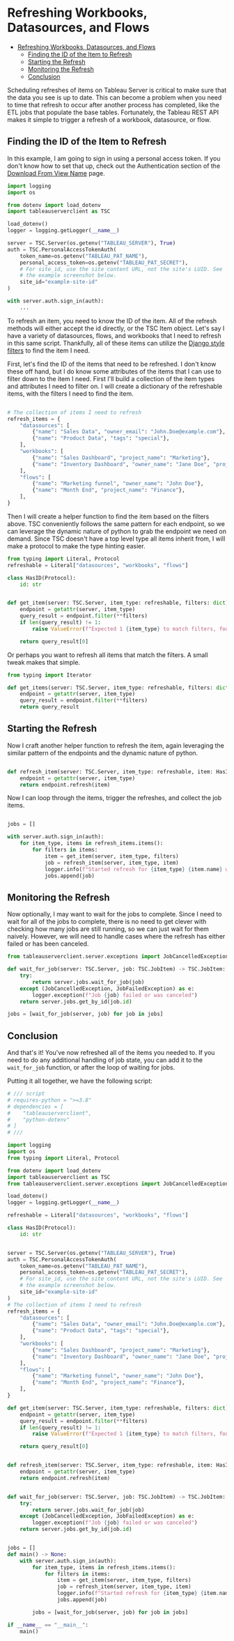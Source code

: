 # Refreshing Workbooks, Datasources, and Flows

<!--toc:start-->
- [Refreshing Workbooks, Datasources, and Flows](#refreshing-workbooks-datasources-and-flows)
  - [Finding the ID of the Item to Refresh](#finding-the-id-of-the-item-to-refresh)
  - [Starting the Refresh](#starting-the-refresh)
  - [Monitoring the Refresh](#monitoring-the-refresh)
  - [Conclusion](#conclusion)
<!--toc:end-->

Scheduling refreshes of items on Tableau Server is critical to make sure that
the data you see is up to date. This can become a problem when you need to
time that refresh to occur after another process has completed, like the ETL
jobs that populate the base tables. Fortunately, the Tableau REST API makes it
simple to trigger a refresh of a workbook, datasource, or flow.



## Finding the ID of the Item to Refresh

In this example, I am going to sign in using a personal access token. If you
don't know how to set that up, check out the Authentication section of the
[Download From View Name](download_from_view_name.md) page.

```python
import logging
import os

from dotenv import load_dotenv
import tableauserverclient as TSC

load_dotenv()
logger = logging.getLogger(__name__)

server = TSC.Server(os.getenv("TABLEAU_SERVER"), True)
auth = TSC.PersonalAccessTokenAuth(
    token_name=os.getenv("TABLEAU_PAT_NAME"),
    personal_access_token=os.getenv("TABLEAU_PAT_SECRET"),
    # For site_id, use the site content URL, not the site's LUID. See
    # the example screenshot below.
    site_id="example-site-id"
)

with server.auth.sign_in(auth):
    ...
```

To refresh an item, you need to know the ID of the item. All of the refresh
methods will either accept the id directly, or the TSC Item object. Let's say
I have a variety of datasources, flows, and workbooks that I need to refresh
in this same script. Thankfully, all of these items can utilize the
[Django style filters](https://tableau.github.io/server-client-python/docs/filter-sort#django-style-filters-and-sorts)
to find the item I need.

First, let's find the ID of the items that need to be refreshed. I don't know
these off hand, but I do know some attributes of the items that I can use to
filter down to the item I need. First I'll build a collection of the item types
and attributes I need to filter on. I will create a dictionary of the
refreshable items, with the filters I need to find the item.

```python

# The collection of items I need to refresh
refresh_items = {
    "datasources": [
        {"name": "Sales Data", "owner_email": "John.Doe@example.com"},
        {"name": "Product Data", "tags": "special"},
    ],
    "workbooks": [
        {"name": "Sales Dashboard", "project_name": "Marketing"},
        {"name": "Inventory Dashboard", "owner_name": "Jane Doe", "project_name": "Supply Chain"},
    ],
    "flows": [
        {"name": "Marketing funnel", "owner_name": "John Doe"},
        {"name": "Month End", "project_name": "Finance"},
    ],
}
```

Then I will create a helper function to find the item based on the filters
above. TSC conveniently follows the same pattern for each endpoint, so we can
leverage the dynamic nature of python to grab the endpoint we need on demand.
Since TSC doesn't have a top level type all items inherit from, I will make a
protocol to make the type hinting easier.

```python
from typing import Literal, Protocol
refreshable = Literal["datasources", "workbooks", "flows"]

class HasID(Protocol):
    id: str


def get_item(server: TSC.Server, item_type: refreshable, filters: dict) -> HasID:
    endpoint = getattr(server, item_type)
    query_result = endpoint.filter(**filters)
    if len(query_result) != 1:
        raise ValueError(f"Expected 1 {item_type} to match filters, found {len(query_result)}")

    return query_result[0]
```

Or perhaps you want to refresh all items that match the filters. A small tweak
makes that simple.

```python
from typing import Iterator

def get_items(server: TSC.Server, item_type: refreshable, filters: dict) -> Iterator[HasID]:
    endpoint = getattr(server, item_type)
    query_result = endpoint.filter(**filters)
    return query_result
```

## Starting the Refresh

Now I craft another helper function to refresh the item, again leveraging the
similar pattern of the endpoints and the dynamic nature of python.

```python

def refresh_item(server: TSC.Server, item_type: refreshable, item: HasID) -> TSC.JobItem:
    endpoint = getattr(server, item_type)
    return endpoint.refresh(item)

```

Now I can loop through the items, trigger the refreshes, and collect the job
items.

```python

jobs = []

with server.auth.sign_in(auth):
    for item_type, items in refresh_items.items():
        for filters in items:
            item = get_item(server, item_type, filters)
            job = refresh_item(server, item_type, item)
            logger.info(f"Started refresh for {item_type} {item.name} with job id {job.id}")
            jobs.append(job)
```

## Monitoring the Refresh

Now optionally, I may want to wait for the jobs to complete. Since I need to
wait for all of the jobs to complete, there is no need to get clever with
checking how many jobs are still running, so we can just wait for them naively.
However, we will need to handle cases where the refresh has either failed or
has been canceled.

```python
from tableauserverclient.server.exceptions import JobCancelledException, JobFailedException 

def wait_for_job(server: TSC.Server, job: TSC.JobItem) -> TSC.JobItem:
    try:
        return server.jobs.wait_for_job(job)
    except (JobCancelledException, JobFailedException) as e:
        logger.exception(f"Job {job} failed or was canceled")
    return server.jobs.get_by_id(job.id)

jobs = [wait_for_job(server, job) for job in jobs]

```

## Conclusion

And that's it! You've now refreshed all of the items you needed to. If you need
to do any additional handling of job state, you can add it to the `wait_for_job`
function, or after the loop of waiting for jobs.

Putting it all together, we have the following script:

```python
# /// script
# requires-python = ">=3.8"
# dependencies = [
#    "tableauserverclient",
#    "python-dotenv"
# ]
# ///

import logging
import os
from typing import Literal, Protocol

from dotenv import load_dotenv
import tableauserverclient as TSC
from tableauserverclient.server.exceptions import JobCancelledException, JobFailedException 

load_dotenv()
logger = logging.getLogger(__name__)

refreshable = Literal["datasources", "workbooks", "flows"]

class HasID(Protocol):
    id: str


server = TSC.Server(os.getenv("TABLEAU_SERVER"), True)
auth = TSC.PersonalAccessTokenAuth(
    token_name=os.getenv("TABLEAU_PAT_NAME"),
    personal_access_token=os.getenv("TABLEAU_PAT_SECRET"),
    # For site_id, use the site content URL, not the site's LUID. See
    # the example screenshot below.
    site_id="example-site-id"
)
# The collection of items I need to refresh
refresh_items = {
    "datasources": [
        {"name": "Sales Data", "owner_email": "John.Doe@example.com"},
        {"name": "Product Data", "tags": "special"},
    ],
    "workbooks": [
        {"name": "Sales Dashboard", "project_name": "Marketing"},
        {"name": "Inventory Dashboard", "owner_name": "Jane Doe", "project_name": "Supply Chain"},
    ],
    "flows": [
        {"name": "Marketing funnel", "owner_name": "John Doe"},
        {"name": "Month End", "project_name": "Finance"},
    ],
}

def get_item(server: TSC.Server, item_type: refreshable, filters: dict) -> HasID:
    endpoint = getattr(server, item_type)
    query_result = endpoint.filter(**filters)
    if len(query_result) != 1:
        raise ValueError(f"Expected 1 {item_type} to match filters, found {len(query_result)}")

    return query_result[0]


def refresh_item(server: TSC.Server, item_type: refreshable, item: HasID) -> TSC.JobItem:
    endpoint = getattr(server, item_type)
    return endpoint.refresh(item)


def wait_for_job(server: TSC.Server, job: TSC.JobItem) -> TSC.JobItem:
    try:
        return server.jobs.wait_for_job(job)
    except (JobCancelledException, JobFailedException) as e:
        logger.exception(f"Job {job} failed or was canceled")
    return server.jobs.get_by_id(job.id)


jobs = []
def main() -> None:
    with server.auth.sign_in(auth):
        for item_type, items in refresh_items.items():
            for filters in items:
                item = get_item(server, item_type, filters)
                job = refresh_item(server, item_type, item)
                logger.info(f"Started refresh for {item_type} {item.name} with job id {job.id}")
                jobs.append(job)

        jobs = [wait_for_job(server, job) for job in jobs]

if __name__ == "__main__":
    main()
```

